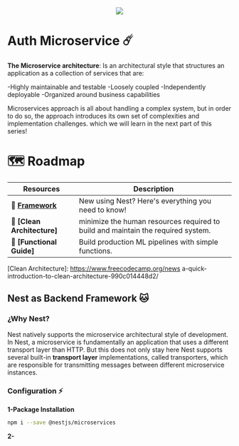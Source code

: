 <div align="center">
    <img src="https://miro.medium.com/max/1400/1*7R3X6gEz2RLRf2ypJTp79w.png">
</div>

# Auth Microservice ☄️

**The Microservice architecture**: Is an architectural style that structures an application as a collection of services that are:

-Highly maintainable and testable
-Loosely coupled
-Independently deployable
-Organized around business capabilities

Microservices approach is all about handling a complex system, but in order to do so, the approach introduces its own set of complexities and implementation challenges. which we will learn in the next part of this series!

# 🗺 Roadmap

| Resources | Description |
| ------------- | - |
| 🧶 **[Framework]** | New using Nest? Here's everything you need to know! |
| 🧅 **[Clean Architecture]** | minimize the human resources required to build and maintain the required system. |
| 🎉 **[Functional Guide]** | Build production ML pipelines with simple functions. |

[Framework]: https://docs.nestjs.com/
[Clean Architecture]: https://www.freecodecamp.org/news a-quick-introduction-to-clean-architecture-990c014448d2/


## Nest as Backend Framework 🐱

### ¿Why Nest?  

Nest natively supports the microservice architectural style of development. In Nest, a microservice is fundamentally an application that uses a different transport layer than HTTP. But this does not only stay here Nest supports several built-in **transport layer** implementations, called transporters, which are responsible for transmitting messages between different microservice instances.

### Configuration ⚡️

**1-Package Installation**

```bash
npm i --save @nestjs/microservices
```

**2-**